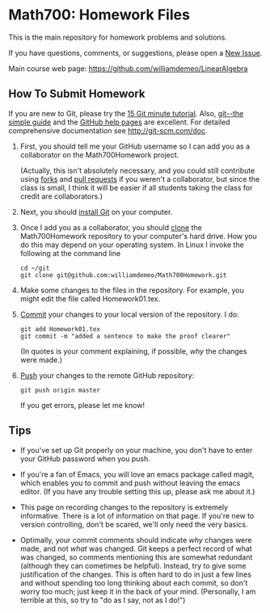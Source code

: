 # Math700: Homework Files

This is the main repository for homework problems and solutions.

If you have questions, comments, or suggestions, please open a [New Issue].

Main course web page: https://github.com/williamdemeo/LinearAlgebra


## How To Submit Homework

If you are new to Git, please try the [15 Git minute tutorial][].  Also,
[git--the simple guide][] and the [GitHub help pages][] are excellent.  For
detailed comprehensive documentation see http://git-scm.com/doc.

1.  First, you should tell me your GitHub username so I can add you as a
    collaborator on the Math700Homework project.  

    (Actually, this isn't absolutely necessary, and you could still contribute
    using [forks][] and [pull requests][] if you weren't a collaborator, but since the
    class is small, I think it will be easier if all students taking the class
    for credit are collaborators.) 

2.  Next, you should [install Git][] on your computer.

3.  Once I add you as a collaborator, you should [clone][] the Math700Homework
    repository to your computer's hard drive.  How you do this may depend on 
	your operating system. In Linux I invoke the following at the command line
	
	    cd ~/git
		git clone git@github.com:williamdemeo/Math700Homework.git

4.  Make some changes to the files in the repository.  For example, you might
    edit the file called Homework01.tex.
	
5.  [Commit][] your changes to your local version of the repository.  I do:

        git add Homework01.tex
		git commit -m "added a sentence to make the proof clearer"
		
    (In quotes is your comment explaining, if possible, *why* the
    changes were made.)
	
6.  [Push][] your changes to the remote GitHub repository:

        git push origin master

    If you get errors, please let me know!
	

## Tips

+ If you've set up Git properly on your machine, you don't have to enter your
GitHub password when you push.

+ If you're a fan of Emacs, you will love an emacs package called magit, which
enables you to commit and push without leaving the emacs editor. (If you have
any trouble setting this up, please ask me about it.)  
	
+ This page on recording changes to the repository is extremely informative.
There is a lot of information on that page.  If you're new to version
controlling, don't be scared, we'll only need the very basics.
	
+ Optimally, your commit comments should indicate *why* changes were made, 
and not *what* was changed. Git keeps a perfect record of what was changed, so
comments mentioning this are somewhat redundant (although they can cometimes be
helpful).  Instead, try to give some justification of the changes.
This is often hard to do in just a few lines and without spending too
long thinking about each commit, so don't worry too much; just
keep it in the back of your mind. (Personally, I am terrible at this, so
try to "do as I say, not as I do!") 
		
[New Issue]: https://github.com/williamdemeo/Math700Homework/issues
[Clone]: http://git-scm.com/book/en/Git-Basics-Getting-a-Git-Repository#Cloning-an-Existing-Repository
[clone]: http://git-scm.com/book/en/Git-Basics-Getting-a-Git-Repository#Cloning-an-Existing-Repository
[install Git]: https://help.github.com/articles/set-up-git
[Fork]: https://help.github.com/articles/fork-a-repo
[fork]: https://help.github.com/articles/fork-a-repo
[pull request]: https://help.github.com/articles/using-pull-requests
[forks]: https://help.github.com/articles/fork-a-repo
[pull requests]: https://help.github.com/articles/using-pull-requests
[Commit]: http://git-scm.com/book/en/Git-Basics-Recording-Changes-to-the-Repository#Committing-Your-Changes
[commit]: http://git-scm.com/book/en/Git-Basics-Recording-Changes-to-the-Repository#Committing-Your-Changes
[Push]: https://help.github.com/articles/create-a-repo#step-3-push-your-commit
[push]: https://help.github.com/articles/create-a-repo#step-3-push-your-commit
[15 minute tutorial]: http://try.github.io/levels/1/challenges/1
[A Beginner's Guide to LaTeX]: http://www.cs.princeton.edu/courses/archive/spr10/cos433/Latex/latex-guide.pdf
[LaTeX Guide]: http://en.wikibooks.org/wiki/LaTeX
[Git--the simple guide]: http://rogerdudler.github.io/git-guide/
[GitHub help pages]: https://help.github.com/
[15 Git minute tutorial]: http://try.github.io/levels/1/challenges/1

